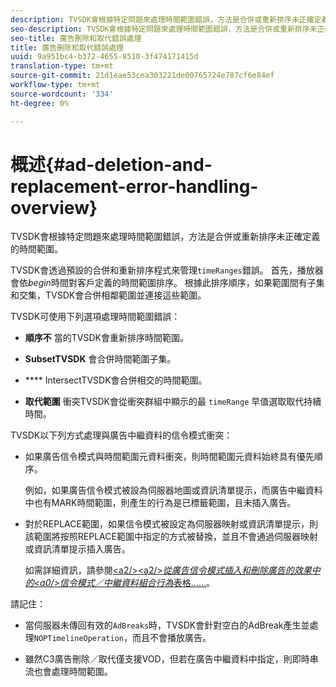 ```yaml
---
description: TVSDK會根據特定問題來處理時間範圍錯誤，方法是合併或重新排序未正確定義的時間範圍。
seo-description: TVSDK會根據特定問題來處理時間範圍錯誤，方法是合併或重新排序未正確定義的時間範圍。
seo-title: 廣告刪除和取代錯誤處理
title: 廣告刪除和取代錯誤處理
uuid: 9a951bc4-b372-4655-8510-3f474171415d
translation-type: tm+mt
source-git-commit: 21d1eae53cea303221de00765724e787cf6e84ef
workflow-type: tm+mt
source-wordcount: '334'
ht-degree: 0%

---
```



# 概述{#ad-deletion-and-replacement-error-handling-overview}

TVSDK會根據特定問題來處理時間範圍錯誤，方法是合併或重新排序未正確定義的時間範圍。

TVSDK會透過預設的合併和重新排序程式來管理`timeRanges`錯誤。 首先，播放器會依&#x200B;*begin*&#x200B;時間對客戶定義的時間範圍排序。 根據此排序順序，如果範圍間有子集和交集，TVSDK會合併相鄰範圍並連接這些範圍。

TVSDK可使用下列選項處理時間範圍錯誤：

* **順序不** 當的TVSDK會重新排序時間範圍。

* **SubsetTVSDK** 會合併時間範圍子集。

* **** IntersectTVSDK會合併相交的時間範圍。

* **取代範圍** 衝突TVSDK會從衝突群組中顯示的最 `timeRange` 早值選取取代持續時間。

TVSDK以下列方式處理與廣告中繼資料的信令模式衝突：

* 如果廣告信令模式與時間範圍元資料衝突，則時間範圍元資料始終具有優先順序。

   例如，如果廣告信令模式被設為伺服器地圖或資訊清單提示，而廣告中繼資料中也有MARK時間範圍，則產生的行為是已標籤範圍，且未插入廣告。
* 對於REPLACE範圍，如果信令模式被設定為伺服器映射或資訊清單提示，則該範圍將按照REPLACE範圍中指定的方式被替換，並且不會通過伺服器映射或資訊清單提示插入廣告。

   如需詳細資訊，請參閱[&lt;a2/>&lt;a2/>*從廣告信令模式插入和刪除廣告的效果中的&lt;a0/>信令模式／中繼資料組合行為*&#x200B;表格……](../../../../tvsdk-2.7-for-android/ad-insertion/delete-replace-content-vod/c-psdk-android-2.7-signaling-mode-metadata-combos-android.md#c_psdk_signaling-mode-metadata-combos-android)。

請記住：

* 當伺服器未傳回有效的`AdBreaks`時，TVSDK會針對空白的AdBreak產生並處理`NOPTimelineOperation`，而且不會播放廣告。

* 雖然C3廣告刪除／取代僅支援VOD，但若在廣告中繼資料中指定，則即時串流也會處理時間範圍。

